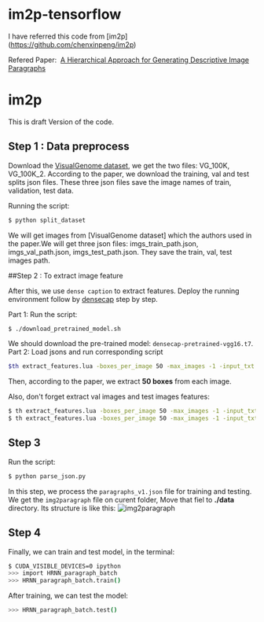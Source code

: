 # im2p-tensorflow

I have referred this code from [im2p] (https://github.com/chenxinpeng/im2p)


Refered Paper:  [A Hierarchical Approach for Generating Descriptive Image Paragraphs](http://cs.stanford.edu/people/ranjaykrishna/im2p/index.html)


# im2p
This is draft Version of the code.

## Step 1 : Data preprocess
Download the [VisualGenome dataset](http://visualgenome.org/), we get the two files: VG_100K, VG_100K_2. According to the paper, we download the training, val and test splits json files. These three json files save the image names of train, validation, test data. 

Running the script:
```bash
$ python split_dataset
```
We will get images from [VisualGenome dataset] which the authors used in the paper.We will get three json files: imgs_train_path.json, imgs_val_path.json, imgs_test_path.json. They save the train, val, test images path.

##Step 2 : To extract image feature 

After this, we use `dense caption` to extract features. Deploy the running environment follow by [densecap](https://github.com/jcjohnson/densecap) step by step.

Part 1:
Run the script:
```bash
$ ./download_pretrained_model.sh
```
We should download the pre-trained model: `densecap-pretrained-vgg16.t7`. 
Part 2: Load jsons and run corresponding script 

```bash
$th extract_features.lua -boxes_per_image 50 -max_images -1 -input_txt imgs_train_path.json -output_h5 ./data/im2p_train_output.h5 -gpu 1 -use_cudnn 1

```
Then, according to the paper, we extract **50 boxes** from each image. 

Also, don't forget extract val images and test images features:
```bash
$ th extract_features.lua -boxes_per_image 50 -max_images -1 -input_txt imgs_val_path.json   -output_h5 ./data/im2p_val_output.h5 -gpu 1 -use_cudnn 1                          
$ th extract_features.lua -boxes_per_image 50 -max_images -1 -input_txt imgs_test_path.json  -output_h5 ./data/im2p_test_output.h5 -gpu 1 -use_cudnn 1
```

## Step 3
Run the script:
```bash
$ python parse_json.py
```
In this step, we process the `paragraphs_v1.json` file for training and testing. We get the `img2paragraph` file on curent folder, Move that fiel to  **./data** directory. 
Its structure is like this:
![img2paragraph](https://github.com/chenxinpeng/im2p/blob/master/img/4.png)

## Step 4
Finally, we can train and test model, in the terminal:
```bash
$ CUDA_VISIBLE_DEVICES=0 ipython
>>> import HRNN_paragraph_batch
>>> HRNN_paragraph_batch.train()
```
After training, we can test the model:
```bash
>>> HRNN_paragraph_batch.test()


